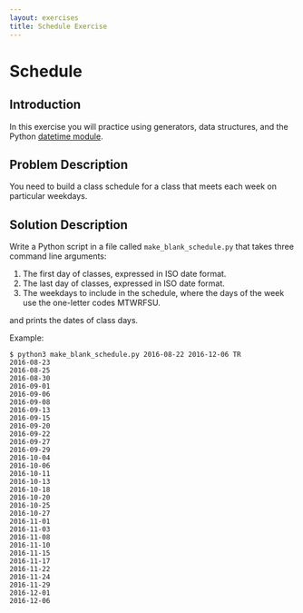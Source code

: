 ```yaml
---
layout: exercises
title: Schedule Exercise
---
```


# Schedule

## Introduction

In this exercise you will practice using generators, data structures, and the Python [datetime module](https://docs.python.org/3/library/datetime.html).

## Problem Description

You need to build a class schedule for a class that meets each week on particular weekdays.

## Solution Description

Write a Python script in a file called `make_blank_schedule.py` that takes three command line arguments:

1. The first day of classes, expressed in ISO date format.
2. The last day of classes, expressed in ISO date format.
3. The weekdays to include in the schedule, where the days of the week use the one-letter codes MTWRFSU.

and prints the dates of class days.

Example:

```
$ python3 make_blank_schedule.py 2016-08-22 2016-12-06 TR
2016-08-23
2016-08-25
2016-08-30
2016-09-01
2016-09-06
2016-09-08
2016-09-13
2016-09-15
2016-09-20
2016-09-22
2016-09-27
2016-09-29
2016-10-04
2016-10-06
2016-10-11
2016-10-13
2016-10-18
2016-10-20
2016-10-25
2016-10-27
2016-11-01
2016-11-03
2016-11-08
2016-11-10
2016-11-15
2016-11-17
2016-11-22
2016-11-24
2016-11-29
2016-12-01
2016-12-06
```
